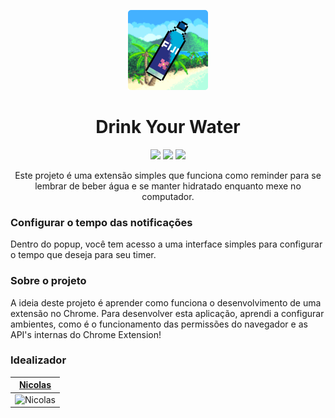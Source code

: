 <p align="center"><img src="./public/icons/water128.png"></p>
<h1 align="center">Drink Your Water</h1>
<p align="center">
    <img src='https://img.shields.io/badge/CSS3-1572B6?style=for-the-badge&logo=css3&logoColor=white'>
    <img src='https://img.shields.io/badge/TypeScript-007ACC?style=for-the-badge&logo=typescript&logoColor=white'>
    <img src="https://img.shields.io/badge/React-20232A?style=for-the-badge&logo=react&logoColor=61DAFB">
</p>
<p align="center">Este projeto é uma extensão simples que funciona como reminder para se lembrar de beber água e se manter hidratado enquanto mexe no computador.<br></p>
<h3>Configurar o tempo das notificações</h3>
<p>Dentro do popup, você tem acesso a uma interface simples para configurar o tempo que deseja para seu timer.</p>
<h3>Sobre o projeto</h3>
<p>A ideia deste projeto é aprender como funciona o desenvolvimento de uma extensão no Chrome. Para desenvolver esta aplicação, aprendi a configurar ambientes, como é o funcionamento das permissões do navegador e as API's internas do Chrome Extension!</p>

### Idealizador

| [Nicolas](https://github.com/nicochess)               |
| ------------------------------------------------------|
| ![Nicolas](https://github.com/nicochess.png?size=100) |
